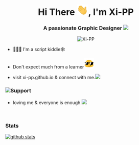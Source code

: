 <h1 align="center">Hi There <img src="https://raw.githubusercontent.com/Xi-PP/Xi-PP/main/wavehand.gif" width="35px">, I'm Xi-PP</h1>
<h3 align="center">A passionate Graphic Designer <img src="https://media.giphy.com/media/WUlplcMpOCEmTGBtBW/giphy.gif" width="30"></h3>

<p align="center"> <img src="https://komarev.com/ghpvc/?username=Xi-PP&label=Profile%20views&color=81cbe3&style=flat" alt="Xi-PP" /> </p>


- 🧑🏻‍💻 I'm a script kiddie🕸️

- Don't expect much from a learner<img src="https://raw.githubusercontent.com/Xi-PP/Xi-PP/main/Sunglasses.gif" width="32">

- visit xi-pp.github.io & connect with me.<img src="https://media.giphy.com/media/VgCDAzcKvsR6OM0uWg/giphy.gif" width="42">

<h3 align="left"><img src="https://i.giphy.com/media/CaT24z9oRrRJe/giphy.webp" width="38">Support</h3>


- loving me & everyone is enough.<img src="https://media.giphy.com/media/LnQjpWaON8nhr21vNW/giphy.gif" width="41">

<br>

<h3 align="left">Stats </h3>

[![github stats](https://github-readme-stats.vercel.app/api?username=Xi-PP&show_icons=true&count_private=true)](https://github.com/Xi-PP)




